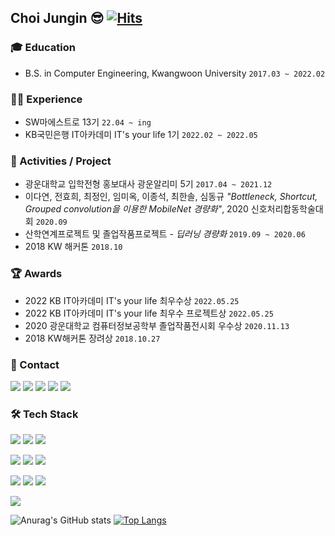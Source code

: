 ## Choi Jungin 😎  [![Hits](https://hits.seeyoufarm.com/api/count/incr/badge.svg?url=https%3A%2F%2Fgithub.com%2Fchoijungp%2F&count_bg=%23D8A5FE&title_bg=%23555555&icon=&icon_color=%23E7E7E7&title=hits&edge_flat=false)](https://hits.seeyoufarm.com)

### 🎓 Education
* B.S. in Computer Engineering, Kwangwoon University `2017.03 ~ 2022.02`

### 🏃‍♀️ Experience
* SW마에스트로 13기 `22.04 ~ ing`
* KB국민은행 IT아카데미 IT's your life 1기 `2022.02 ~ 2022.05`

### 🌱 Activities / Project
* 광운대학교 입학전형 홍보대사 광운알리미 5기 `2017.04 ~ 2021.12`
* 이다연, 전효희, 최정인, 임미옥, 이종석, 최한솔, 심동규 _"Bottleneck, Shortcut, Grouped convolution을 이용한 MobileNet 경량화"_, 2020 신호처리합동학술대회 `2020.09`
* 산학연계프로젝트 및 졸업작품프로젝트 - _딥러닝 경량화_ `2019.09 ~ 2020.06`
* 2018 KW 해커톤 `2018.10`

### 🏆 Awards
* 2022 KB IT아카데미 IT's your life 최우수상 `2022.05.25`
* 2022 KB IT아카데미 IT's your life 최우수 프로젝트상 `2022.05.25`
* 2020 광운대학교 컴퓨터정보공학부 졸업작품전시회 우수상 `2020.11.13`
* 2018 KW해커톤 장려상 `2018.10.27`

### 📧 Contact
<a href="mailto:wjddls980912@gmail.com" target="_blank"><img src="https://img.shields.io/badge/Gmail-EA4335?style=flat-square&logo=Gmail&logoColor=white"/></a> 
<a href="mailto:wjddls980912@naver.com" target="_blank"><img src="https://img.shields.io/badge/Naver-03C75A?style=flat-square&logo=Naver&logoColor=white"/></a> 
<a href="https://github.com/choijungp?tab=repositories" target="_blank"><img src="https://img.shields.io/badge/GitHub-181717?style=flat-square&logo=GitHub&logoColor=white"/></a> 
<a href="https://velog.io/@choijungp/series" target="_blank"><img src="https://img.shields.io/badge/Velog-20c997?style=flat-square&logo=Vimeo&logoColor=white"/></a> 
<a href="https://www.notion.so/_-2c66914b49dd4b439f3ac28e8cfc7534" target="_blank"><img src="https://img.shields.io/badge/Notion-000000?style=flat-square&logo=Notion&logoColor=white"/></a>

### 🛠 Tech Stack
<img src="https://img.shields.io/badge/Python-3776AB?style=flat-square&logo=Python&logoColor=white"/> <img src="https://img.shields.io/badge/C-A8B9CC?style=flat-square&logo=C&logoColor=white"/> <img src="https://img.shields.io/badge/C++-00599C?style=flat-square&logo=C++&logoColor=white"/> 

<img src="https://img.shields.io/badge/PyTorch-EE4C2C?style=flat-square&logo=PyTorch&logoColor=white"/> <img src="https://img.shields.io/badge/pandas-150458?style=flat-square&logo=pandas&logoColor=white"/>  <img src="https://img.shields.io/badge/scikitlearn-F7931E?style=flat-square&logo=scikitlearn&logoColor=white"/> 

<img src="https://img.shields.io/badge/HTML5-E34F26?style=flat-square&logo=HTML5&logoColor=white"/> <img src="https://img.shields.io/badge/CSS3-1572B6?style=flat-square&logo=CSS3&logoColor=white"/> <img src="https://img.shields.io/badge/JavaScript-F7DF1E?style=flat-square&logo=JavaScript&logoColor=white"/>

<img src="https://img.shields.io/badge/Django-092E20?style=flat-square&logo=Django&logoColor=white"/> 

![Anurag's GitHub stats](https://github-readme-stats.vercel.app/api?username=choijungp&show_icons=true&theme=)
[![Top Langs](https://github-readme-stats.vercel.app/api/top-langs/?username=choijungp&layout=compact)](https://github.com/anuraghazra/github-readme-stats)


<!--
**choijungp/choijungp** is a ✨ _special_ ✨ repository because its `README.md` (this file) appears on your GitHub profile.

Here are some ideas to get you started:

- 🔭 I’m currently working on ...
- 🌱 I’m currently learning ...
- 👯 I’m looking to collaborate on ...
- 🤔 I’m looking for help with ...
- 💬 Ask me about ...
- 📫 How to reach me: ...
- 😄 Pronouns: ...
- ⚡ Fun fact: ...
-->

